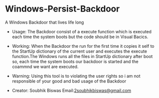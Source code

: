 # Windows-Persist-Backdoor
A Windows Backdoor that lives life long

* Usage:
The Backdoor consist of a execute function which is executed each time the system boots but the code should be in Visual Bacics.

* Working:
When the Backdoor the run for the first time it copies it self to the StartUp dictionary of the current user and executes the execute function.The Windows runs all the files in StartUp dictionary after boot so, each time the system boots our backdoor is started and the coammnd we want are executed.

* Warning:
Using this tool is to violating the user rights so i am not responsible of your good and bad usage of the Backdoor

* Creator:
Soubhik Biswas
Email:2soubhikbiswas@gmail.com

